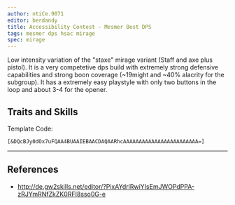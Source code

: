 ```yaml
---
author: ntiCe.9071
editor: berdandy
title: Accessibility Contest - Mesmer Best DPS
tags: mesmer dps hsac mirage
spec: mirage
---
```


Low intensity variation of the "staxe" mirage variant (Staff and axe plus pistol). It is a very competetive dps build with extremely strong defensive capabilities and strong boon coverage (~19might and ~40% alacrity for the subgroup). It has a extremely easy playstyle with only two buttons in the loop and about 3-4 for the opener. 

## Traits and Skills

Template Code:

`[&DQcBJy0dOx7uFQAA4BUAAIEBAACDAQAARhcAAAAAAAAAAAAAAAAAAAAAAAA=]`

---

<div
  data-armory-embed='skills'
  data-armory-ids='40200,41065,10232,10234,45449'
>
</div>
<div
  data-armory-embed='specializations'
  data-armory-ids='1,45,59'
  data-armory-1-traits='700,1889,1950'
  data-armory-45-traits='670,669,671'
  data-armory-59-traits='2082,2098,2070'
>
</div>
<script async src='https://unpkg.com/armory-embeds@^0.x.x/armory-embeds.js'></script>



## References

- http://de.gw2skills.net/editor/?PixAYdrlRwiYIsEmJWOPdPPA-zRJYmRNfZkZK0RFI8sso0G-e
